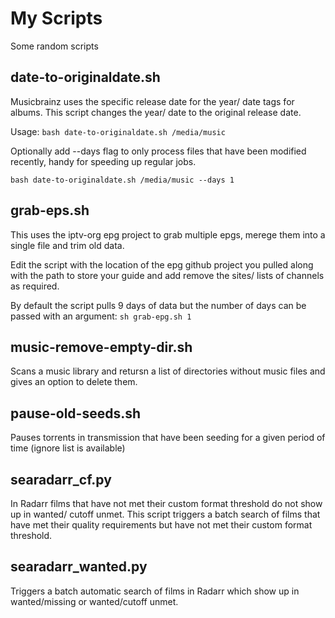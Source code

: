 # My Scripts

Some random scripts

## date-to-originaldate.sh
Musicbrainz uses the specific release date for the year/ date tags for albums. This script changes the year/ date to the original release date.

Usage: `bash date-to-originaldate.sh /media/music`

Optionally add --days flag to only process files that have been modified recently, handy for speeding up regular jobs.

`bash date-to-originaldate.sh /media/music --days 1`

## grab-eps.sh
This uses the iptv-org epg project to grab multiple epgs, merege them into a single file and trim old data.

Edit the script with the location of the epg github project you pulled along with the path to store your guide and add remove the sites/ lists of channels as required.

By default the script pulls 9 days of data but the number of days can be passed with an argument: `sh grab-epg.sh 1`

## music-remove-empty-dir.sh
Scans a music library and retursn a list of directories without music files and gives an option to delete them.

## pause-old-seeds.sh
Pauses torrents in transmission that have been seeding for a given period of time (ignore list is available)

## searadarr_cf.py
In Radarr films that have not met their custom format threshold do not show up in wanted/ cutoff unmet. This script triggers a batch search of films that have met their quality requirements but have not met their custom format threshold.

## searadarr_wanted.py
Triggers a batch automatic search of films in Radarr which show up in wanted/missing or wanted/cutoff unmet.
